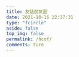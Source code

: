 ```yaml
---
title: 友链朋友圈
date: 2021-10-16 22:37:31
type: "fcircle"
aside: false
top_img: false
permalink: /hcof/
comments: ture
---
```


<script>
  window.circle_config = {
    api: 'https://wyblog.eu.org'
  }
</script>

<script defer="defer" type="module" src="/js/fcircle-module.js"></script>
<link href="/css/circle.css" rel="stylesheet" />
<script defer="defer" src="/js/circle.js" nomodule></script>
<div id="app"></div>

